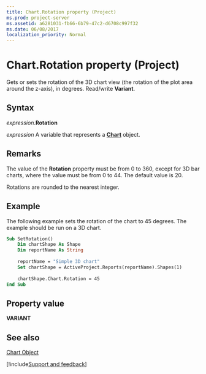 ```yaml
---
title: Chart.Rotation property (Project)
ms.prod: project-server
ms.assetid: a6281031-fb66-6b79-47c2-d6708c997f32
ms.date: 06/08/2017
localization_priority: Normal
---
```



# Chart.Rotation property (Project)
Gets or sets the rotation of the 3D chart view (the rotation of the plot area around the z-axis), in degrees. Read/write  **Variant**.

## Syntax

_expression_.**Rotation**

_expression_ A variable that represents a **[Chart](Project.Chart.md)** object.


## Remarks

The value of the  **Rotation** property must be from 0 to 360, except for 3D bar charts, where the value must be from 0 to 44. The default value is 20.

Rotations are rounded to the nearest integer.


## Example

The following example sets the rotation of the chart to 45 degrees. The example should be run on a 3D chart.


```vb
Sub SetRotation()
    Dim chartShape As Shape
    Dim reportName As String
    
    reportName = "Simple 3D chart"
    Set chartShape = ActiveProject.Reports(reportName).Shapes(1)
    
    chartShape.Chart.Rotation = 45
End Sub
```


## Property value

 **VARIANT**


## See also


[Chart Object](Project.chart.md)

[!include[Support and feedback](~/includes/feedback-boilerplate.md)]